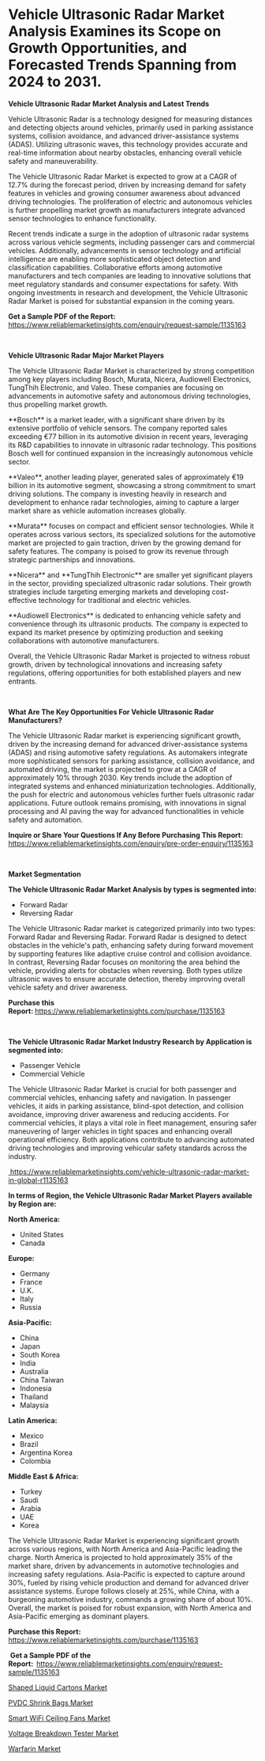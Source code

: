 <p><h1>Vehicle Ultrasonic Radar Market Analysis Examines its Scope on Growth Opportunities, and Forecasted Trends Spanning from 2024 to 2031.</h1></p><p><strong>Vehicle Ultrasonic Radar Market Analysis and Latest Trends</strong></p>
<p><p>Vehicle Ultrasonic Radar is a technology designed for measuring distances and detecting objects around vehicles, primarily used in parking assistance systems, collision avoidance, and advanced driver-assistance systems (ADAS). Utilizing ultrasonic waves, this technology provides accurate and real-time information about nearby obstacles, enhancing overall vehicle safety and maneuverability.</p><p>The Vehicle Ultrasonic Radar Market is expected to grow at a CAGR of 12.7% during the forecast period, driven by increasing demand for safety features in vehicles and growing consumer awareness about advanced driving technologies. The proliferation of electric and autonomous vehicles is further propelling market growth as manufacturers integrate advanced sensor technologies to enhance functionality.</p><p>Recent trends indicate a surge in the adoption of ultrasonic radar systems across various vehicle segments, including passenger cars and commercial vehicles. Additionally, advancements in sensor technology and artificial intelligence are enabling more sophisticated object detection and classification capabilities. Collaborative efforts among automotive manufacturers and tech companies are leading to innovative solutions that meet regulatory standards and consumer expectations for safety. With ongoing investments in research and development, the Vehicle Ultrasonic Radar Market is poised for substantial expansion in the coming years.</p></p>
<p><strong>Get a Sample PDF of the Report:&nbsp;</strong> <a href="https://www.reliablemarketinsights.com/enquiry/request-sample/1135163?utm_campaign=1166&utm_medium=2&utm_source=Github&utm_content=ia&utm_term=20122024&utm_id=vehicle-ultrasonic-radar">https://www.reliablemarketinsights.com/enquiry/request-sample/1135163</a></p>
<p>&nbsp;</p>
<p><strong>Vehicle Ultrasonic Radar Major Market Players</strong></p>
<p><p>The Vehicle Ultrasonic Radar Market is characterized by strong competition among key players including Bosch, Murata, Nicera, Audiowell Electronics, TungThih Electronic, and Valeo. These companies are focusing on advancements in automotive safety and autonomous driving technologies, thus propelling market growth.</p><p>**Bosch** is a market leader, with a significant share driven by its extensive portfolio of vehicle sensors. The company reported sales exceeding €77 billion in its automotive division in recent years, leveraging its R&D capabilities to innovate in ultrasonic radar technology. This positions Bosch well for continued expansion in the increasingly autonomous vehicle sector.</p><p>**Valeo**, another leading player, generated sales of approximately €19 billion in its automotive segment, showcasing a strong commitment to smart driving solutions. The company is investing heavily in research and development to enhance radar technologies, aiming to capture a larger market share as vehicle automation increases globally.</p><p>**Murata** focuses on compact and efficient sensor technologies. While it operates across various sectors, its specialized solutions for the automotive market are projected to gain traction, driven by the growing demand for safety features. The company is poised to grow its revenue through strategic partnerships and innovations.</p><p>**Nicera** and **TungThih Electronic** are smaller yet significant players in the sector, providing specialized ultrasonic radar solutions. Their growth strategies include targeting emerging markets and developing cost-effective technology for traditional and electric vehicles.</p><p>**Audiowell Electronics** is dedicated to enhancing vehicle safety and convenience through its ultrasonic products. The company is expected to expand its market presence by optimizing production and seeking collaborations with automotive manufacturers.</p><p>Overall, the Vehicle Ultrasonic Radar Market is projected to witness robust growth, driven by technological innovations and increasing safety regulations, offering opportunities for both established players and new entrants.</p></p>
<p>&nbsp;</p>
<p><strong>What Are The Key Opportunities For Vehicle Ultrasonic Radar Manufacturers?</strong></p>
<p><p>The Vehicle Ultrasonic Radar market is experiencing significant growth, driven by the increasing demand for advanced driver-assistance systems (ADAS) and rising automotive safety regulations. As automakers integrate more sophisticated sensors for parking assistance, collision avoidance, and automated driving, the market is projected to grow at a CAGR of approximately 10% through 2030. Key trends include the adoption of integrated systems and enhanced miniaturization technologies. Additionally, the push for electric and autonomous vehicles further fuels ultrasonic radar applications. Future outlook remains promising, with innovations in signal processing and AI paving the way for advanced functionalities in vehicle safety and automation.</p></p>
<p><strong>Inquire or Share Your Questions If Any Before Purchasing This Report:</strong> <a href="https://www.reliablemarketinsights.com/enquiry/pre-order-enquiry/1135163?utm_campaign=1166&utm_medium=2&utm_source=Github&utm_content=ia&utm_term=20122024&utm_id=vehicle-ultrasonic-radar">https://www.reliablemarketinsights.com/enquiry/pre-order-enquiry/1135163</a></p>
<p>&nbsp;</p>
<p><strong>Market Segmentation</strong></p>
<p><strong>The Vehicle Ultrasonic Radar Market Analysis by types is segmented into:</strong></p>
<p><ul><li>Forward Radar</li><li>Reversing Radar</li></ul></p>
<p><p>The Vehicle Ultrasonic Radar market is categorized primarily into two types: Forward Radar and Reversing Radar. Forward Radar is designed to detect obstacles in the vehicle's path, enhancing safety during forward movement by supporting features like adaptive cruise control and collision avoidance. In contrast, Reversing Radar focuses on monitoring the area behind the vehicle, providing alerts for obstacles when reversing. Both types utilize ultrasonic waves to ensure accurate detection, thereby improving overall vehicle safety and driver awareness.</p></p>
<p><strong>Purchase this Report:&nbsp;</strong><a href="https://www.reliablemarketinsights.com/purchase/1135163?utm_campaign=1166&utm_medium=2&utm_source=Github&utm_content=ia&utm_term=20122024&utm_id=vehicle-ultrasonic-radar">https://www.reliablemarketinsights.com/purchase/1135163</a></p>
<p>&nbsp;</p>
<p><strong>The Vehicle Ultrasonic Radar Market Industry Research by Application is segmented into:</strong></p>
<p><ul><li>Passenger Vehicle</li><li>Commercial Vehicle</li></ul></p>
<p><p>The Vehicle Ultrasonic Radar Market is crucial for both passenger and commercial vehicles, enhancing safety and navigation. In passenger vehicles, it aids in parking assistance, blind-spot detection, and collision avoidance, improving driver awareness and reducing accidents. For commercial vehicles, it plays a vital role in fleet management, ensuring safer maneuvering of larger vehicles in tight spaces and enhancing overall operational efficiency. Both applications contribute to advancing automated driving technologies and improving vehicular safety standards across the industry.</p></p>
<p><a href="https://www.reliablemarketinsights.com/vehicle-ultrasonic-radar-market-in-global-r1135163?utm_campaign=1166&utm_medium=2&utm_source=Github&utm_content=ia&utm_term=20122024&utm_id=vehicle-ultrasonic-radar">&nbsp;https://www.reliablemarketinsights.com/vehicle-ultrasonic-radar-market-in-global-r1135163</a></p>
<p><strong>In terms of Region, the Vehicle Ultrasonic Radar Market Players available by Region are:</strong></p>
<p>
    <p> <strong> North America: </strong>
        <ul>
            <li>United States</li>
            <li>Canada</li>
        </ul>
        </p> 
    <p> <strong> Europe: </strong>
        <ul>
            <li>Germany</li>
            <li>France</li>
            <li>U.K.</li>
            <li>Italy</li>
            <li>Russia</li>
        </ul>
        </p> 
    <p> <strong> Asia-Pacific: </strong>
        <ul>
            <li>China</li>
            <li>Japan</li>
            <li>South Korea</li>
            <li>India</li>
            <li>Australia</li>
            <li>China Taiwan</li>
            <li>Indonesia</li>
            <li>Thailand</li>
            <li>Malaysia</li>
        </ul>
        </p> 
    <p> <strong> Latin America: </strong>
        <ul>
            <li>Mexico</li>
            <li>Brazil</li>
            <li>Argentina Korea</li>
            <li>Colombia</li>
        </ul>
        </p> 
    <p> <strong> Middle East & Africa: </strong>
        <ul>
            <li>Turkey</li>
            <li>Saudi</li>
            <li>Arabia</li>
            <li>UAE</li>
            <li>Korea</li>
        </ul>
    </p>
    </p>
<p><p>The Vehicle Ultrasonic Radar Market is experiencing significant growth across various regions, with North America and Asia-Pacific leading the charge. North America is projected to hold approximately 35% of the market share, driven by advancements in automotive technologies and increasing safety regulations. Asia-Pacific is expected to capture around 30%, fueled by rising vehicle production and demand for advanced driver assistance systems. Europe follows closely at 25%, while China, with a burgeoning automotive industry, commands a growing share of about 10%. Overall, the market is poised for robust expansion, with North America and Asia-Pacific emerging as dominant players.</p></p>
<p><strong>Purchase this Report: </strong><a href="https://www.reliablemarketinsights.com/purchase/1135163?utm_campaign=1166&utm_medium=2&utm_source=Github&utm_content=ia&utm_term=20122024&utm_id=vehicle-ultrasonic-radar">https://www.reliablemarketinsights.com/purchase/1135163</a></p>
<p>&nbsp;<strong>Get a Sample PDF of the Report:&nbsp;&nbsp;</strong><a href="https://www.reliablemarketinsights.com/enquiry/request-sample/1135163?utm_campaign=1166&utm_medium=2&utm_source=Github&utm_content=ia&utm_term=20122024&utm_id=vehicle-ultrasonic-radar">https://www.reliablemarketinsights.com/enquiry/request-sample/1135163</a></p>
<p><strong></strong></p>
<p><p><a href="https://www.linkedin.com/pulse/study-shaped-liquid-cartons-market-offeringdata-concerning-gerbc?utm_campaign=1166&utm_medium=2&utm_source=Github&utm_content=ia&utm_term=20122024&utm_id=vehicle-ultrasonic-radar">Shaped Liquid Cartons Market</a></p><p><a href="https://www.linkedin.com/pulse/comprehensive-pvdc-shrink-bags-market-forecast-114-cagr-growth-bww2c?utm_campaign=1166&utm_medium=2&utm_source=Github&utm_content=ia&utm_term=20122024&utm_id=vehicle-ultrasonic-radar">PVDC Shrink Bags Market</a></p><p><a href="https://www.linkedin.com/pulse/smart-wifi-ceiling-fans-market-size-global-revenue-sales-vj6me?utm_campaign=1166&utm_medium=2&utm_source=Github&utm_content=ia&utm_term=20122024&utm_id=vehicle-ultrasonic-radar">Smart WiFi Ceiling Fans Market</a></p><p><a href="https://www.linkedin.com/pulse/in-depth-voltage-breakdown-tester-market-research-comprehensive-bshnf?utm_campaign=1166&utm_medium=2&utm_source=Github&utm_content=ia&utm_term=20122024&utm_id=vehicle-ultrasonic-radar">Voltage Breakdown Tester Market</a></p><p><a href="https://www.linkedin.com/pulse/impact-latest-trends-warfarin-market-growth-forecasted-67-lyzje?utm_campaign=1166&utm_medium=2&utm_source=Github&utm_content=ia&utm_term=20122024&utm_id=vehicle-ultrasonic-radar">Warfarin Market</a></p></p>